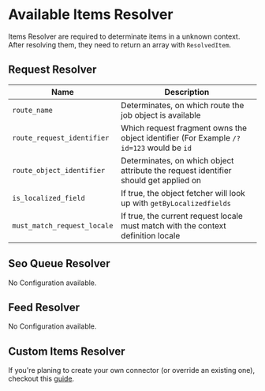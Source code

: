 # Available Items Resolver
Items Resolver are required to determinate items in a unknown context.
After resolving them, they need to return an array with `ResolvedItem`.

## Request Resolver

| Name | Description
|------|------------|
| `route_name` | Determinates, on which route the job object is available |
| `route_request_identifier` | Which request fragment owns the object identifier (For Example `/?id=123` would be `id` |
| `route_object_identifier` | Determinates, on which object attribute the request identifier should get applied on |
| `is_localized_field` | If true, the object fetcher will look up with `getByLocalizedfields`  |
| `must_match_request_locale` | If true, the current request locale must match with the context definition locale  |

## Seo Queue Resolver
No Configuration available.

## Feed Resolver
No Configuration available.

## Custom Items Resolver
If you're planing to create your own connector (or override an existing one), checkout this [guide](21_CustomItemsResolver.md).